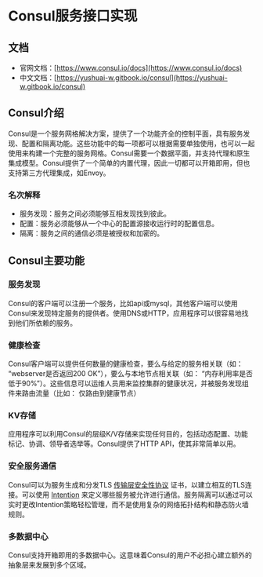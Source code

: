 # Consul服务接口实现

## 文档

- 官网文档：[https://www.consul.io/docs](https://www.consul.io/docs)
- 中文文档：[https://yushuai-w.gitbook.io/consul](https://yushuai-w.gitbook.io/consul)

## Consul介绍

Consul是一个服务网格解决方案，提供了一个功能齐全的控制平面，具有服务发现、配置和隔离功能。这些功能中的每一项都可以根据需要单独使用，也可以一起使用来构建一个完整的服务网格。Consul需要一个数据平面，并支持代理和原生集成模型。Consul提供了一个简单的内置代理，因此一切都可以开箱即用，但也支持第三方代理集成，如Envoy。 

### 名次解释

- 服务发现：服务之间必须能够互相发现找到彼此。
- 配置：服务必须能够从一个中心的配置源接收运行时的配置信息。
- 隔离：服务之间的通信必须是被授权和加密的。

## Consul主要功能

### 服务发现
Consul的客户端可以注册一个服务，比如api或mysql，其他客户端可以使用Consul来发现特定服务的提供者。使用DNS或HTTP，应用程序可以很容易地找到他们所依赖的服务。
### 健康检查
Consul客户端可以提供任何数量的健康检查，要么与给定的服务相关联（如： “webserver是否返回200 OK”），要么与本地节点相关联（如： “内存利用率是否低于90%”）。这些信息可以运维人员用来监控集群的健康状况，并被服务发现组件来路由流量（比如： 仅路由到健康节点）
### KV存储
应用程序可以利用Consul的层级K/V存储来实现任何目的，包括动态配置、功能标记、协调、领导者选举等。Consul提供了HTTP API，使其非常简单以用。
### 安全服务通信
Consul可以为服务生成和分发TLS [传输层安全性协议](https://baike.baidu.com/item/TLS) 证书，以建立相互的TLS连接。可以使用 [Intention](https://www.consul.io/docs/connect/intentions) 来定义哪些服务被允许进行通信。服务隔离可以通过可以实时更改Intention策略轻松管理，而不是使用复杂的网络拓扑结构和静态防火墙规则。
### 多数据中心
Consul支持开箱即用的多数据中心。这意味着Consul的用户不必担心建立额外的抽象层来发展到多个区域。